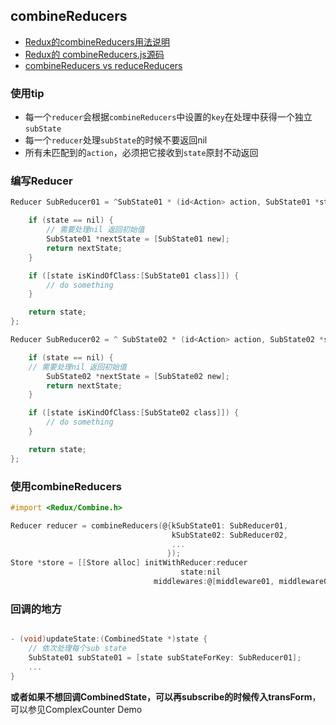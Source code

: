 ## combineReducers

* [Redux的combineReducers用法说明](https://www.jianshu.com/p/6a041ad8abdb)
* [Redux的 combineReducers.js源码](https://github.com/reduxjs/redux/blob/master/src/combineReducers.js)
* [combineReducers vs reduceReducers](https://stackoverflow.com/questions/38652789/correct-usage-of-reduce-reducers/44371190#44371190)


### 使用tip

* 每一个`reducer`会根据`combineReducers`中设置的`key`在处理中获得一个独立`subState`
*  每一个`reducer`处理`subState`的时候不要返回nil
*  所有未匹配到的`action`，必须把它接收到`state`原封不动返回

### 编写Reducer

```Objective-C
Reducer SubReducer01 = ^SubState01 * (id<Action> action, SubState01 *state) {

    if (state == nil) {
    	// 需要处理nil 返回初始值
        SubState01 *nextState = [SubState01 new];
        return nextState;
    }

    if ([state isKindOfClass:[SubState01 class]]) {
        // do something
    }

    return state;
};

Reducer SubReducer02 = ^ SubState02 * (id<Action> action, SubState02 *state) {

    if (state == nil) {
    // 需要处理nil 返回初始值
        SubState02 *nextState = [SubState02 new];
        return nextState;
    }

    if ([state isKindOfClass:[SubState02 class]]) {
        // do something
    }

    return state;
};

```

### 使用combineReducers


```Objective-C
#import <Redux/Combine.h>

Reducer reducer = combineReducers(@{kSubState01: SubReducer01,
                                    kSubState02: SubReducer02,
                                    ...
                                   });
Store *store = [[Store alloc] initWithReducer:reducer
                                      state:nil
                                middlewares:@[middleware01, middleware02, ...]];


```

### 回调的地方

```Objective-C

- (void)updateState:(CombinedState *)state {
	// 依次处理每个sub state
    SubState01 subState01 = [state subStateForKey: SubReducer01];
    ...
}

```

**或者如果不想回调CombinedState，可以再subscribe的时候传入transForm**，可以参见ComplexCounter Demo